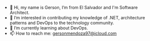 - 👋 Hi, my name is Gerson, I’m from El Salvador and I'm Software Architect.
- 👀 I’m interested in contributing my knowledge of .NET, architecture patterns and DevOps to the technology community.
- 🌱 I’m currently learning about DevOps.
- 📫 How to reach me: gersonmendoza97@icloud.com

<!---
gersonmendozaa/gersonmendozaa is a ✨ special ✨ repository because its `README.md` (this file) appears on your GitHub profile.
You can click the Preview link to take a look at your changes.
--->
